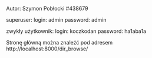 Autor: Szymon Pobłocki #438679

superuser:
login: admin
password: admin

zwykły użytkownik:
login: koczkodan
password: ha1aba1a

Stronę główną można znaleźć pod adresem
http://localhost:8000/dir_browse/